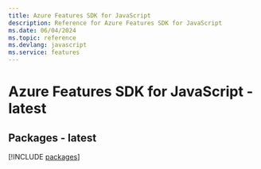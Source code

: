 ```yaml
---
title: Azure Features SDK for JavaScript
description: Reference for Azure Features SDK for JavaScript
ms.date: 06/04/2024
ms.topic: reference
ms.devlang: javascript
ms.service: features
---
```

# Azure Features SDK for JavaScript - latest
## Packages - latest
[!INCLUDE [packages](features-index.md)]